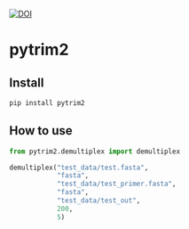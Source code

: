 [![DOI](https://zenodo.org/badge/379731397.svg)](https://zenodo.org/doi/10.5281/zenodo.13166972)

pytrim2
================

<!-- WARNING: THIS FILE WAS AUTOGENERATED! DO NOT EDIT! -->

## Install

``` sh
pip install pytrim2
```

## How to use

``` python
from pytrim2.demultiplex import demultiplex

demultiplex("test_data/test.fasta",
            "fasta",
            "test_data/test_primer.fasta",
            "fasta",
            "test_data/test_out",
            200,
            5)
```
